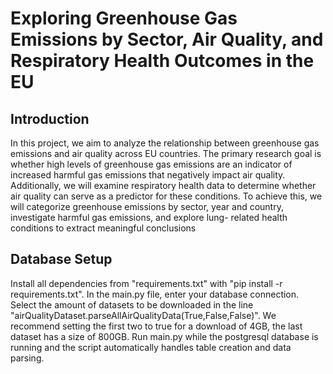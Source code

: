 # Exploring Greenhouse Gas Emissions by Sector, Air Quality, and Respiratory Health Outcomes in the EU

## Introduction

In this project, we aim to analyze the relationship between greenhouse gas emissions and air quality across EU countries.
The primary research goal is whether high levels of greenhouse gas emissions are an indicator of increased harmful
gas emissions that negatively impact air quality. Additionally, we will examine
respiratory health data to determine whether air quality can serve as a predictor
for these conditions. To achieve this, we will categorize greenhouse emissions by
sector, year and country, investigate harmful gas emissions, and explore lung-
related health conditions to extract meaningful conclusions

## Database Setup
Install all dependencies from "requirements.txt" with "pip install -r requirements.txt".
In the main.py file, enter your database connection. Select the amount of datasets to be downloaded in the line "airQualityDataset.parseAllAirQualityData(True,False,False)".
We recommend setting the first two to true for a download of 4GB, the last dataset has a size of 800GB.
Run main.py while the postgresql database is running and the script automatically handles table creation and data parsing.


